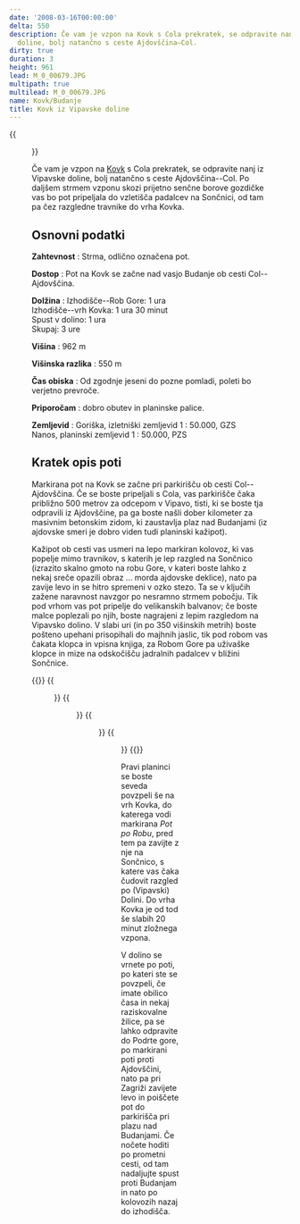 ```yaml
---
date: '2008-03-16T00:00:00'
delta: 550
description: Če vam je vzpon na Kovk s Cola prekratek, se odpravite nanj iz Vipavske
  doline, bolj natančno s ceste Ajdovščina–Col.
dirty: true
duration: 3
height: 961
lead: M_0_00679.JPG
multipath: true
multilead: M_0_00679.JPG
name: Kovk/Budanje
title: Kovk iz Vipavske doline
---
```

{{<figure src="M_0_00681.JPG">}}

Če vam je vzpon na [Kovk](../) s Cola prekratek, se odpravite nanj iz Vipavske doline, bolj natančno s ceste Ajdovščina--Col. Po daljšem strmem vzponu skozi prijetno senčne borove gozdičke vas bo pot pripeljala do vzletišča padalcev na Sončnici, od tam pa čez razgledne travnike do vrha Kovka.

## Osnovni podatki

**Zahtevnost**
:   Strma, odlično označena pot.

**Dostop**
:   Pot na Kovk se začne nad vasjo Budanje ob cesti Col--Ajdovščina.

**Dolžina**
:   Izhodišče--Rob Gore: 1 ura\
    Izhodišče--vrh Kovka: 1 ura 30 minut\
    Spust v dolino: 1 ura\
    Skupaj: 3 ure

**Višina**
:   962 m

**Višinska razlika**
:   550 m

**Čas obiska**
:   Od zgodnje jeseni do pozne pomladi, poleti bo verjetno prevroče.

**Priporočam**
:   dobro obutev in planinske palice.

**Zemljevid**
:   Goriška, izletniški zemljevid 1 : 50.000, GZS\
    Nanos, planinski zemljevid 1 : 50.000, PZS

Kratek opis poti
----------------

Markirana pot na Kovk se začne pri parkirišču ob cesti Col--Ajdovščina. Če se boste pripeljali s Cola, vas parkirišče čaka približno 500 metrov za odcepom v Vipavo, tisti, ki se boste tja odpravili iz Ajdovščine, pa ga boste našli dober kilometer za masivnim betonskim zidom, ki zaustavlja plaz nad Budanjami (iz ajdovske smeri je dobro viden tudi planinski kažipot).

Kažipot ob cesti vas usmeri na lepo markiran kolovoz, ki vas popelje mimo travnikov, s katerih je lep razgled na Sončnico (izrazito skalno gmoto na robu Gore, v kateri boste lahko z nekaj sreče opazili obraz \... morda ajdovske deklice), nato pa zavije levo in se hitro spremeni v ozko stezo. Ta se v ključih zažene naravnost navzgor po nesramno strmem pobočju. Tik pod vrhom vas pot pripelje do velikanskih balvanov; če boste malce poplezali po njih, boste nagrajeni z lepim razgledom na Vipavsko dolino. V slabi uri (in po 350 višinskih metrih) boste pošteno upehani prisopihali do majhnih jaslic, tik pod robom vas čakata klopca in vpisna knjiga, za Robom Gore pa uživaške klopce in mize na odskočišču jadralnih padalcev v bližini Sončnice.

{{<gallery>}}
{{<figure src="M_0_00678.JPG" caption="Pogled na Vipavsko dolino">}} {{<figure src="M_0_00680.JPG" caption="Kapelica ob poti">}} {{<figure src="M_0_00681.JPG" caption="Travniki okoli Sončnice">}}
{{<figure src="M_0_00679.JPG" caption="Sončnica">}}
{{</gallery>}}

Pravi planinci se boste seveda povzpeli še na vrh Kovka, do katerega vodi markirana *Pot po Robu*, pred tem pa zavijte z nje na Sončnico, s katere vas čaka čudovit razgled po (Vipavski) Dolini. Do vrha Kovka je od tod še slabih 20 minut zložnega vzpona.

V dolino se vrnete po poti, po kateri ste se povzpeli, če imate obilico časa in nekaj raziskovalne žilice, pa se lahko odpravite do Podrte gore, po markirani poti proti Ajdovščini, nato pa pri Zagriži zavijete levo in poiščete pot do parkirišča pri plazu nad Budanjami. Če nočete hoditi po prometni cesti, od tam nadaljujte spust proti Budanjam in nato po kolovozih nazaj do izhodišča.
